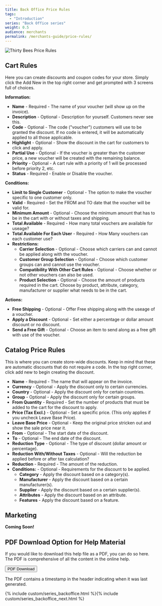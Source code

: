 ```yaml
---
title: Back Office Price Rules
tags:
  - "Introduction"
series: "Back Office series"
weight: 0.5
audience: merchants
permalink: /merchants-guide/price-rules/
---
```


![Thirty Bees Price Rules]({{baseurl}}/thirtybees/images/merchants-guide/price-rules.jpg  "Thirty Bees Price Rules")

## Cart Rules

Here you can create discounts and coupon codes for your store.  Simply click the Add New in the top right corner and get prompted with 3 screens full of choices.

**Information:**

- **Name** - Required - The name of your voucher (will show up on the invoice).
- **Description** - Optional - Description for yourself.  Customers never see this.
- **Code** - Optional - The code ("voucher") customers will use to be granted the discount.  If no code is entered, it will be automatically applied to all those applicable.
- **Highlight** - Optional - Show the discount in the cart for customers to click and apply.
- **Partial Use** - Optional - If the voucher is greater than the customer price, a new voucher will be created with the remaining balance.
- **Priority** - Optional - A cart rule with a priority of 1 will be processed before priority 2, etc.
- **Status** - Required - Enable or Disable the voucher.

**Conditions:**

- **Limit to Single Customer** - Optional - The option to make the voucher specific to one customer only.
- **Valid** - Required - Set the FROM and TO date that the voucher will be valid for.
- **Minimum Amount** - Optional - Choose the minimum amount that has to be in the cart with or without taxes and shipping.
- **Total Available** - Required -  How many total vouchers are available for useage?
- **Total Available For Each User** - Required - How Many vouchers can each customer use?
- **Restrictions:**
  - **Carrier Selection** - Optional - Choose which carriers can and cannot be applied along with the voucher.
  - **Customer Group Selection** - Optional - Choose which customer groups can and cannot use the voucher.
  - **Compatibility With Other Cart Rules** - Optional - Choose whether or not other vouchers can also be used.
  - **Product Selection** - Optional - Choose the amount of products required in the cart.  Choose by product, attribute, category, manufacturer or supplier what needs to be in the cart.

**Actions:**

- **Free Shipping** - Optional - Offer Free shipping along with the useage of a voucher.
- **Apply a Discount** - Optional - Set either a percentage or dollar amount discount or no discount.
- **Send a Free Gift** - Optional - Choose an item to send along as a free gift with use of the voucher.

## Catalog Price Rules

This is where you can create store-wide discounts.  Keep in mind that these are automatic discounts that do not require a code.  In the top right corner, click add new to begin creating the discount.

- **Name** - Required - The name that will appear on the invoice.
- **Currency** - Optional - Apply the discount only to certain currencies.
- **Country** - Optional - Apply the discount only for certain countries.
- **Group** - Optional - Apply the discount only for certain groups.
- **From Quantity** - Required - Set the number of products that must be added to the cart for the discount to apply.
- **Price (Tax Excl.)** - Optional - Set a specific price. (This only applies if you uncheck Leave Base Price).
- **Leave Base Price** - Optional - Keep the original price stricken out and show the sale price near it.
- **From** - Optional - The start date of the discount.
- **To** - Optional - The end date of the discount.
- **Reduction Type** - Optional - The type of discount (dollar amount or percentage).
- **Reduction With/Without Taxes** - Optional - Will the reduction be applied before or after tax calculation?
- **Reduction** - Required - The amount of the reduction.
- **Conditions:** - Optional - Requirements for the discount to be applied.
  - **Category** - Apply the discount based on a category(s).
  - **Manufacturer** - Apply the discount based on a certain manufacturer(s).
  - **Supplier** - Apply the discount based on a certain supplier(s).
  - **Attributes** - Apply the discount based on an attribute.
  - **Features** - Apply the discount based on a feature.

## Marketing

**Coming Soon!**

## PDF Download Option for Help Material

If you would like to download this help file as a PDF, you can do so here. The PDF is comprehensive of all the content in the online help.   

<a target="_blank" class="noCrossRef" href="{{base}}/thirtybees/pdf/thirtybees_merchant_guide.pdf"><button type="button" class="btn btn-default" aria-label="Left Align"><span class="glyphicon glyphicon-download-alt" aria-hidden="true"></span> PDF Download</button></a>

The PDF contains a timestamp in the header indicating when it was last generated.

{% include custom/series_backoffice.html %}{% include custom/series_backoffice_next.html %}
